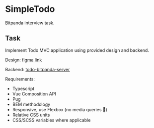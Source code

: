 # SimpleTodo

Bitpanda interview task.

## Task

Implement Todo MVC application using provided design and backend.

Design: [figma link](https://www.figma.com/file/0zmN3IdInAR8aUGdrQ1w61/html%2Bcss-challenge?node-id=0%3A1)

Backend: [todo-bitpanda-server](./server/README.md)

Requirements:

- Typescript
- Vue Composition API
- Pug
- BEM methodology
- Responsive, use Flexbox (no media queries 🙂)
- Relative CSS units
- CSS/SCSS variables where applicable
